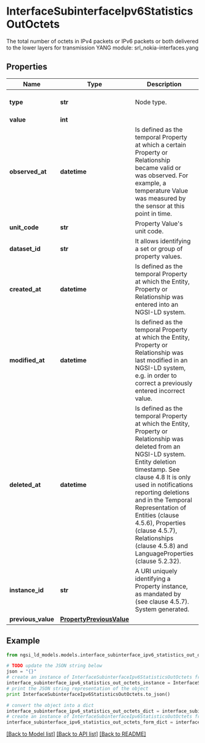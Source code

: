 # InterfaceSubinterfaceIpv6StatisticsOutOctets

The total number of octets in IPv4 packets or IPv6 packets or both delivered to the lower layers for transmission  YANG module: srl_nokia-interfaces.yang 

## Properties

Name | Type | Description | Notes
------------ | ------------- | ------------- | -------------
**type** | **str** | Node type.  | [optional] [default to 'Property']
**value** | **int** |  | 
**observed_at** | **datetime** | Is defined as the temporal Property at which a certain Property or Relationship became valid or was observed. For example, a temperature Value was measured by the sensor at this point in time.  | [optional] 
**unit_code** | **str** | Property Value&#39;s unit code.  | [optional] 
**dataset_id** | **str** | It allows identifying a set or group of property values.  | [optional] 
**created_at** | **datetime** | Is defined as the temporal Property at which the Entity, Property or Relationship was entered into an NGSI-LD system.  | [optional] [readonly] 
**modified_at** | **datetime** | Is defined as the temporal Property at which the Entity, Property or Relationship was last modified in an NGSI-LD system, e.g. in order to correct a previously entered incorrect value.  | [optional] [readonly] 
**deleted_at** | **datetime** | Is defined as the temporal Property at which the Entity, Property or Relationship was deleted from an NGSI-LD system.  Entity deletion timestamp. See clause 4.8 It is only used in notifications reporting deletions and in the Temporal Representation of Entities (clause 4.5.6), Properties (clause 4.5.7), Relationships (clause 4.5.8) and LanguageProperties (clause 5.2.32).  | [optional] [readonly] 
**instance_id** | **str** | A URI uniquely identifying a Property instance, as mandated by (see clause 4.5.7). System generated.  | [optional] [readonly] 
**previous_value** | [**PropertyPreviousValue**](PropertyPreviousValue.md) |  | [optional] 

## Example

```python
from ngsi_ld_models.models.interface_subinterface_ipv6_statistics_out_octets import InterfaceSubinterfaceIpv6StatisticsOutOctets

# TODO update the JSON string below
json = "{}"
# create an instance of InterfaceSubinterfaceIpv6StatisticsOutOctets from a JSON string
interface_subinterface_ipv6_statistics_out_octets_instance = InterfaceSubinterfaceIpv6StatisticsOutOctets.from_json(json)
# print the JSON string representation of the object
print InterfaceSubinterfaceIpv6StatisticsOutOctets.to_json()

# convert the object into a dict
interface_subinterface_ipv6_statistics_out_octets_dict = interface_subinterface_ipv6_statistics_out_octets_instance.to_dict()
# create an instance of InterfaceSubinterfaceIpv6StatisticsOutOctets from a dict
interface_subinterface_ipv6_statistics_out_octets_form_dict = interface_subinterface_ipv6_statistics_out_octets.from_dict(interface_subinterface_ipv6_statistics_out_octets_dict)
```
[[Back to Model list]](../README.md#documentation-for-models) [[Back to API list]](../README.md#documentation-for-api-endpoints) [[Back to README]](../README.md)



